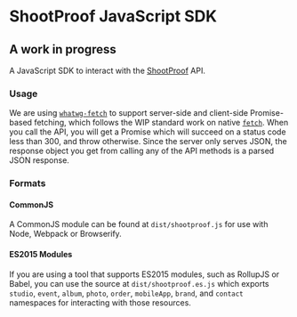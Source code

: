 # ShootProof JavaScript SDK
## A work in progress
A JavaScript SDK to interact with the [ShootProof](http://developer.shootproof.com) API.

### Usage
We are using [`whatwg-fetch`](https://www.npmjs.com/package/whatwg-fetch) to support
server-side and client-side Promise-based fetching, which follows the WIP standard work on
native [`fetch`](https://fetch.spec.whatwg.org/). When you call the API, you will get a
Promise which will succeed on a status code less than 300, and throw otherwise. Since the
server only serves JSON, the response object you get from calling any of the API methods
is a parsed JSON response.

### Formats

#### CommonJS
A CommonJS module can be found at `dist/shootproof.js` for use with Node, Webpack or Browserify.

#### ES2015 Modules
If you are using a tool that supports ES2015 modules, such as RollupJS or Babel, you can
use the source at `dist/shootproof.es.js` which exports `studio`, `event`, `album`, `photo`,
`order`, `mobileApp`, `brand`, and `contact` namespaces for interacting with those resources.
